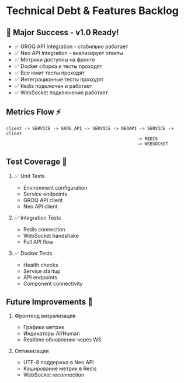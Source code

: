 # Technical Debt & Features Backlog

## 🎯 Major Success - v1.0 Ready!
- ✅ GROQ API Integration - стабильно работает
- ✅ Neo API Integration - анализирует ответы
- ✅ Метрики доступны на фронте
- ✅ Docker сборка и тесты проходят
- ✅ Все юнит тесты проходят
- ✅ Интеграционные тесты проходят
- ✅ Redis подключен и работает
- ✅ WebSocket подключение работает

## Metrics Flow ⚡
```
client -> SERVICE -> GROG_API -> SERVICE -> NEOAPI -> SERVICE -> client
                                                  -> REDIS
                                                  -> WEBSOCKET
```

## Test Coverage 🧪
1. ✅ Unit Tests
   - Environment configuration
   - Service endpoints
   - GROQ API client
   - Neo API client

2. ✅ Integration Tests
   - Redis connection
   - WebSocket handshake
   - Full API flow

3. ✅ Docker Tests
   - Health checks
   - Service startup
   - API endpoints
   - Component connectivity

## Future Improvements 🚀
1. Фронтенд визуализация
   - Графики метрик
   - Индикаторы AI/Human
   - Realtime обновления через WS

2. Оптимизации
   - UTF-8 поддержка в Neo API
   - Кэширование метрик в Redis
   - WebSocket reconnection
